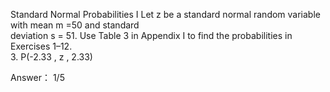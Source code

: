 Standard Normal Probabilities I Let z be a standard normal random variable with mean m =50 and standard  
deviation s = 51. Use Table 3 in Appendix I to find the probabilities in Exercises 1–12.  
3. P(-2.33 , z , 2.33)  

Answer：  1/5  
